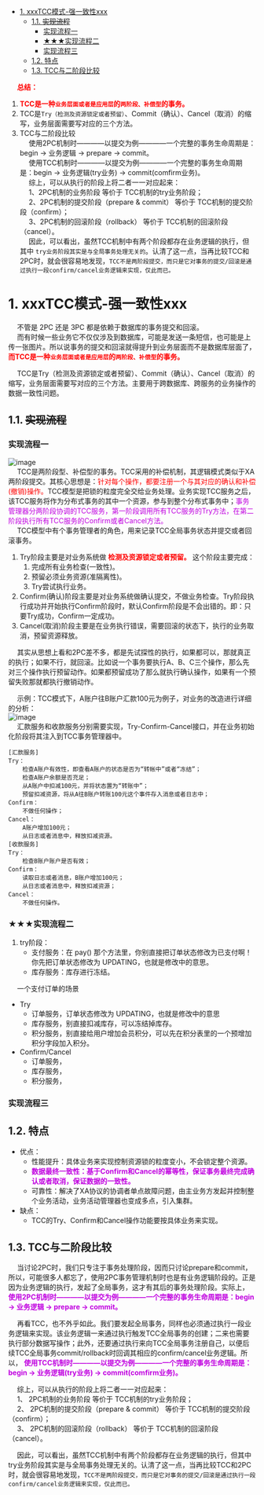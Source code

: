 
<!-- TOC -->

- [1. xxxTCC模式-强一致性xxx](#1-xxxtcc模式-强一致性xxx)
    - [1.1. ~~实现流程~~](#11-实现流程)
        - [实现流程一](#实现流程一)
        - [★★★实现流程二](#★★★实现流程二)
        - [实现流程三](#实现流程三)
    - [1.2. 特点](#12-特点)
    - [1.3. TCC与二阶段比较](#13-tcc与二阶段比较)

<!-- /TOC -->

&emsp; **<font color = "red">总结：</font>**  
1. **<font color = "red">TCC是一种`业务层面或者是应用层`的`两阶段、补偿型`的事务。</font>**  
2. TCC是`Try（检测及资源锁定或者预留）`、Commit（确认）、Cancel（取消）的缩写，业务层面需要写对应的三个方法。  
3. TCC与二阶段比较  
&emsp; 使用2PC机制时————以提交为例————一个完整的事务生命周期是：begin -> 业务逻辑 -> prepare -> commit。  
&emsp; 使用TCC机制时————以提交为例————一个完整的事务生命周期是：begin -> 业务逻辑(try业务) -> commit(comfirm业务)。  
&emsp; 综上，可以从执行的阶段上将二者一一对应起来：  
&emsp; 1、2PC机制的业务阶段 等价于 TCC机制的try业务阶段；  
&emsp; 2、2PC机制的提交阶段（prepare & commit） 等价于 TCC机制的提交阶段（confirm）；  
&emsp; 3、2PC机制的回滚阶段（rollback） 等价于 TCC机制的回滚阶段（cancel）。  
&emsp; 因此，可以看出，虽然TCC机制中有两个阶段都存在业务逻辑的执行，但其中 `try业务阶段其实是与全局事务处理无关的`。认清了这一点，当再比较TCC和2PC时，就会很容易地发现，`TCC不是两阶段提交，而只是它对事务的提交/回滚是通过执行一段confirm/cancel业务逻辑来实现，仅此而已。`  

# 1. xxxTCC模式-强一致性xxx 

&emsp; 不管是 2PC 还是 3PC 都是依赖于数据库的事务提交和回滚。  
&emsp; 而有时候一些业务它不仅仅涉及到数据库，可能是发送一条短信，也可能是上传一张图片。所以说事务的提交和回滚就得提升到业务层面而不是数据库层面了，  **<font color = "red">而TCC是一种`业务层面或者是应用层`的`两阶段、补偿型`的事务。</font>**   

&emsp; TCC是Try（检测及资源锁定或者预留）、Commit（确认）、Cancel（取消）的缩写，业务层面需要写对应的三个方法。主要用于跨数据库、跨服务的业务操作的数据一致性问题。    

## 1.1. ~~实现流程~~  
<!--
TCC   TCC模式的三种类型？
如果在 Try 阶段能正常的预留资源，那 Confirm 一定能完整正确的提交。
https://mp.weixin.qq.com/s/OyIRPNd2bJZlcin9VFO9hw
*** https://www.cnblogs.com/jajian/p/10014145.html
https://www.sofastack.tech/blog/sofa-channel-4-retrospect/
https://www.cnblogs.com/rjzheng/p/10164667.html
-->

### 实现流程一
![image](http://www.wt1814.com/static/view/images/microService/problems/problem-9.png)  
&emsp; TCC是两阶段型、补偿型的事务。TCC采用的补偿机制，其逻辑模式类似于XA两阶段提交。其核心思想是：<font color = "red">针对每个操作，都要注册一个与其对应的确认和补偿(撤销)操作。</font>TCC模型是把锁的粒度完全交给业务处理。业务实现TCC服务之后，该TCC服务将作为分布式事务的其中一个资源，参与到整个分布式事务中；<font color = "clime">事务管理器分两阶段协调的TCC服务，第一阶段调用所有TCC服务的Try方法，在第二阶段执行所有TCC服务的Confirm或者Cancel方法。</font>  
&emsp; TCC模型中有个事务管理者的角色，用来记录TCC全局事务状态并提交或者回滚事务。  

1. Try阶段主要是对业务系统做 **<font color = "red">检测及资源锁定或者预留。</font>** 这个阶段主要完成：  
    1. 完成所有业务检查(一致性)。  
    2. 预留必须业务资源(准隔离性)。  
    3. Try尝试执行业务。
2. Confirm(确认)阶段主要是对业务系统做确认提交，不做业务检查。Try阶段执行成功并开始执行Confirm阶段时，默认Confirm阶段是不会出错的。即：只要Try成功，Confirm一定成功。  
3. Cancel(取消)阶段主要是在业务执行错误，需要回滚的状态下，执行的业务取消，预留资源释放。  

&emsp; 其实从思想上看和2PC差不多，都是先试探性的执行，如果都可以，那就真正的执行；如果不行，就回滚。比如说一个事务要执行A、B、C三个操作，那么先对三个操作执行预留动作。如果都预留成功了那么就执行确认操作，如果有一个预留失败那就都执行撤销动作。  

&emsp; 示例：TCC模式下，A账户往B账户汇款100元为例子，对业务的改造进行详细的分析：  
![image](http://www.wt1814.com/static/view/images/microService/problems/problem-40.png)  
&emsp; 汇款服务和收款服务分别需要实现，Try-Confirm-Cancel接口，并在业务初始化阶段将其注入到TCC事务管理器中。  

```text
[汇款服务]
Try：
    检查A账户有效性，即查看A账户的状态是否为“转帐中”或者“冻结”；
    检查A账户余额是否充足；
    从A账户中扣减100元，并将状态置为“转账中”；
    预留扣减资源，将从A往B账户转账100元这个事件存入消息或者日志中；
Confirm：
    不做任何操作；
Cancel：
    A账户增加100元；
    从日志或者消息中，释放扣减资源。
[收款服务]
Try：
    检查B账户账户是否有效；
Confirm：
    读取日志或者消息，B账户增加100元；
    从日志或者消息中，释放扣减资源；
Cancel：
    不做任何操作。
```

### ★★★实现流程二
<!-- 
https://www.cnblogs.com/jajian/p/10014145.html
-->

1. try阶段：
    * 支付服务：在 pay() 那个方法里，你别直接把订单状态修改为已支付啊！你先把订单状态修改为 UPDATING，也就是修改中的意思。  
    * 库存服务：库存进行冻结。  


&emsp; 一个支付订单的场景  
* Try
	* 订单服务，订单状态修改为 UPDATING，也就是修改中的意思
	* 库存服务，别直接扣减库存，可以冻结掉库存。
	* 积分服务，别直接给用户增加会员积分，可以先在积分表里的一个预增加积分字段加入积分。
* Confirm/Cancel
	* 订单服务，
	* 库存服务，
	* 积分服务，

### 实现流程三
<!-- 
分布式事务 Seata TCC 模式深度解析 | SOFAChannel#4 直播整理 
https://www.sofastack.tech/blog/sofa-channel-4-retrospect/

-->


## 1.2. 特点  
* 优点：  
    * 性能提升：具体业务来实现控制资源锁的粒度变小，不会锁定整个资源。  
    * **<font color = "clime">数据最终一致性：基于Confirm和Cancel的幂等性，保证事务最终完成确认或者取消，保证数据的一致性。</font>**  
    * 可靠性：解决了XA协议的协调者单点故障问题，由主业务方发起并控制整个业务活动，业务活动管理器也变成多点，引入集群。  
* 缺点：  
    * TCC的Try、Confirm和Cancel操作功能要按具体业务来实现。  


## 1.3. TCC与二阶段比较  
<!-- 
https://blog.csdn.net/Saintyyu/article/details/100862449
-->

&emsp; 当讨论2PC时，我们只专注于事务处理阶段，因而只讨论prepare和commit，所以，可能很多人都忘了，使用2PC事务管理机制时也是有业务逻辑阶段的。正是因为业务逻辑的执行，发起了全局事务，这才有其后的事务处理阶段。实际上， **<font color = "clime">使用2PC机制时————以提交为例————一个完整的事务生命周期是：begin -> 业务逻辑 -> prepare -> commit。</font>**  

&emsp; 再看TCC，也不外乎如此。我们要发起全局事务，同样也必须通过执行一段业务逻辑来实现。该业务逻辑一来通过执行触发TCC全局事务的创建；二来也需要执行部分数据写操作；此外，还要通过执行来向TCC全局事务注册自己，以便后续TCC全局事务commit/rollback时回调其相应的confirm/cancel业务逻辑。所以， **<font color = "clime">使用TCC机制时————以提交为例————一个完整的事务生命周期是：begin -> 业务逻辑(try业务) -> commit(comfirm业务)。</font>**  

&emsp; 综上，可以从执行的阶段上将二者一一对应起来：  
&emsp; 1、 2PC机制的业务阶段 等价于 TCC机制的try业务阶段；  
&emsp; 2、 2PC机制的提交阶段（prepare & commit） 等价于 TCC机制的提交阶段（confirm）；  
&emsp; 3、 2PC机制的回滚阶段（rollback） 等价于 TCC机制的回滚阶段（cancel）。  

&emsp; 因此，可以看出，虽然TCC机制中有两个阶段都存在业务逻辑的执行，但其中try业务阶段其实是与全局事务处理无关的。认清了这一点，当再比较TCC和2PC时，就会很容易地发现，`TCC不是两阶段提交，而只是它对事务的提交/回滚是通过执行一段confirm/cancel业务逻辑来实现，仅此而已。`  

